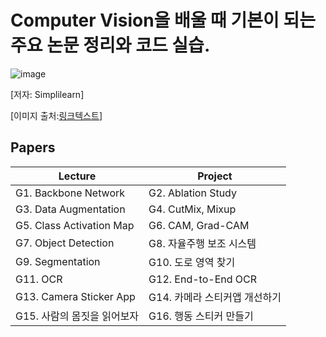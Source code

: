 

# Computer Vision을 배울 때 기본이 되는 주요 논문 정리와 코드 실습.

![image](https://user-images.githubusercontent.com/86671456/144835791-64019c96-21bc-4b2f-8e7e-6c8304bb95a4.png)

[저자: Simplilearn]

[이미지 출처:[링크텍스트](https://www.simplilearn.com/computer-vision-article)]


## Papers

|Lecture|Project|
|---|---|
|G1. Backbone Network|G2. Ablation Study|
|G3. Data Augmentation|G4. CutMix, Mixup|
|G5. Class Activation Map|G6. CAM, Grad-CAM|
|G7. Object Detection|G8. 자율주행 보조 시스템|
|G9. Segmentation|G10. 도로 영역 찾기|
|G11. OCR|G12. End-to-End OCR|
|G13. Camera Sticker App |G14. 카메라 스티커앱 개선하기|
|G15. 사람의 몸짓을 읽어보자|G16. 행동 스티커 만들기|
